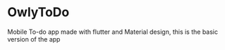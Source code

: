 # OwlyToDo
Mobile To-do app made with flutter and Material design, this is the basic version of the app
